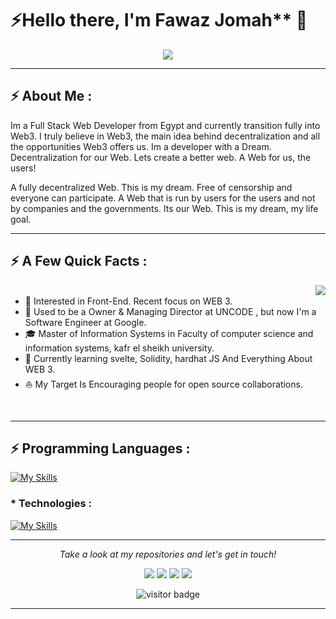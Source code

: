 # ⚡️Hello there, I'm Fawaz Jomah** 👋

<p align="center"><img src="https://github.com/fawaz404dev/fawaz404dev/blob/main/icons/header-banner.gif" /></p>
<hr>
<h2>⚡️ About Me :</h2>
Im a Full Stack Web Developer from Egypt and currently transition fully into Web3. I truly believe in Web3, the main idea behind decentralization and all the opportunities Web3 offers us. Im a developer with a Dream. Decentralization for our Web. Lets create a better web. A Web for us, the users!

A fully decentralized Web. This is my dream. Free of censorship and everyone can participate. A Web that is run by users for the users and not by companies and the governments. Its our Web. This is my dream, my life goal.
<br><hr>
<h2>⚡️ A Few Quick Facts :</h2>
<img align="right" src="https://media1.giphy.com/media/13HgwGsXF0aiGY/giphy.gif" />

<ul>
  <br>
<li> 🧐   Interested in Front-End. Recent focus on WEB 3.</li>
<li> 💼   Used to be a Owner & Managing Director at UNCODE , but now I'm a Software Engineer at Google.
<li> 🎓   Master of Information Systems in Faculty of computer science and information systems, kafr el sheikh university.</li>
<li> 🌱   Currently learning svelte, Solidity, hardhat JS And Everything About WEB 3.</li>
<li> ⛵   My Target Is Encouraging people for open source collaborations.</li>
</ul>
<br>
<hr>

<h2>⚡️ Programming Languages :</h2>

[![My Skills](https://skillicons.dev/icons?i=cs,cpp,dart,js,go,php,py&perline=15)](https://skillicons.dev)

### * Technologies :
[![My Skills](https://skillicons.dev/icons?i=angular,electron,deno,react,vue,express,firebase,gcp,laravel,mysql,nodejs,nuxtjs,postgres,tailwind,ts,wordpress,webpack&perline=10)](https://skillicons.dev)

  
<hr>
<p align="center">
  <i>Take a look at my repositories and let's get in touch!</i>

<p align="center">
<a href= "https://blog.fawaz.engineer/"><img src="https://img.icons8.com/material-outlined/27/000000/ball-point-pen.png"/></a>
<a href= "https://www.linkedin.com/in/fawaz404dev/"><img src="https://img.icons8.com/material-outlined/30/000000/linkedin.png"/></a>
<a href= "https://twitter.com/fawaz404dev"><img src="https://img.icons8.com/material-outlined/30/000000/twitter.png"/></a>
<a href= "https://fawaz.engineer"><img src="https://img.icons8.com/material-outlined/27/000000/geography.png"/></a>
</p>

<p  align="center">
<!--<img src="https://visitor-badge.glitch.me/badge?page_id=halfrost.halfrost" alt="visitor badge"/>-->
<img src="https://visitor-badge.laobi.icu/badge?page_id=halfrost.halfrost" alt="visitor badge"/>       
</p>

</p>

---
